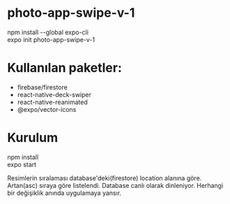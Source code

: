 # photo-app-swipe-v-1  
npm install --global expo-cli  
expo init photo-app-swipe-v-1
# Kullanılan paketler: 
* firebase/firestore 
* react-native-deck-swiper 
* react-native-reanimated 
* @expo/vector-icons
# Kurulum  
npm install  
expo start 

Resimlerin sıralaması database'deki(firestore) location alanına göre. Artan(asc) sıraya göre listelendi. Database canlı olarak dinleniyor. Herhangi bir değişiklik anında uygulamaya yansır.
